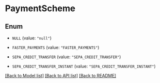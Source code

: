 # PaymentScheme

## Enum


* `NULL` (value: `"null"`)

* `FASTER_PAYMENTS` (value: `"FASTER_PAYMENTS"`)

* `SEPA_CREDIT_TRANSFER` (value: `"SEPA_CREDIT_TRANSFER"`)

* `SEPA_CREDIT_TRANSFER_INSTANT` (value: `"SEPA_CREDIT_TRANSFER_INSTANT"`)


[[Back to Model list]](../README.md#documentation-for-models) [[Back to API list]](../README.md#documentation-for-api-endpoints) [[Back to README]](../README.md)



